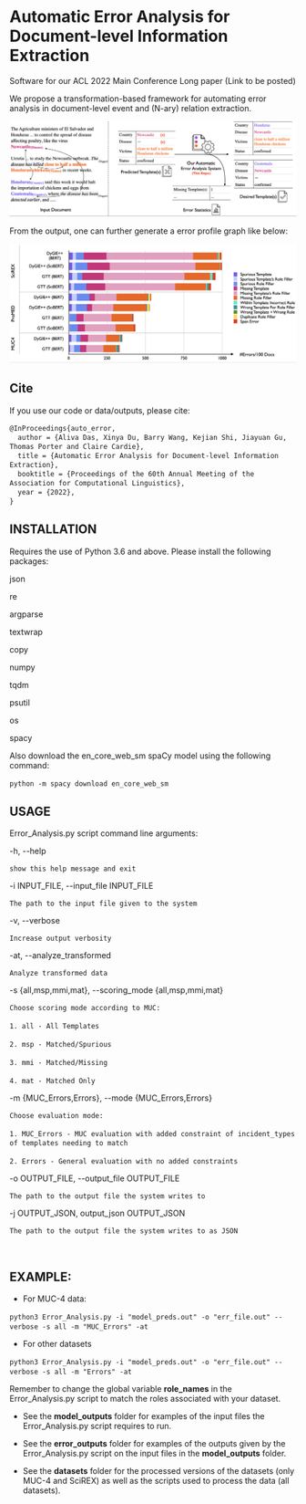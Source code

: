 # Automatic Error Analysis for Document-level Information Extraction

Software for our ACL 2022 Main Conference Long paper (Link to be posted) 

We propose a transformation-based framework for automating error analysis in document-level event and (N-ary) relation extraction. 

![Our workflow](./image/image0.png?raw=true)

From the output, one can further generate a error profile graph like below:

![figure](./image/image1.png?raw=true)

## Cite

If you use our code or data/outputs, please cite:

	@InProceedings{auto_error,
	  author = {Aliva Das, Xinya Du, Barry Wang, Kejian Shi, Jiayuan Gu, Thomas Porter and Claire Cardie},
	  title = {Automatic Error Analysis for Document-level Information Extraction},
	  booktitle = {Proceedings of the 60th Annual Meeting of the Association for Computational Linguistics},
	  year = {2022},
	}

## INSTALLATION

Requires the use of Python 3.6 and above. Please install the following packages:

json

re

argparse

textwrap

copy

numpy

tqdm

psutil

os

spacy

Also download the en_core_web_sm spaCy model using the following command: 

``python -m spacy download en_core_web_sm``


## USAGE 

Error_Analysis.py script command line arguments:

  -h, --help            

    show this help message and exit

  -i INPUT_FILE, --input_file INPUT_FILE            

    The path to the input file given to the system

  -v, --verbose         

    Increase output verbosity

  -at, --analyze_transformed            

    Analyze transformed data

  -s {all,msp,mmi,mat}, --scoring_mode {all,msp,mmi,mat}

    Choose scoring mode according to MUC:
    
    1. all - All Templates
    
    2. msp - Matched/Spurious
    
    3. mmi - Matched/Missing
    
    4. mat - Matched Only

  -m {MUC_Errors,Errors}, --mode {MUC_Errors,Errors}

    Choose evaluation mode:
    
    1. MUC_Errors - MUC evaluation with added constraint of incident_types of templates needing to match
    
    2. Errors - General evaluation with no added constraints

  -o OUTPUT_FILE, --output_file OUTPUT_FILE            

    The path to the output file the system writes to

  -j OUTPUT_JSON, output_json OUTPUT_JSON     

    The path to the output file the system writes to as JSON


​                        
## EXAMPLE:

- For MUC-4 data:

``python3 Error_Analysis.py -i "model_preds.out" -o "err_file.out" --verbose -s all -m "MUC_Errors" -at``

- For other datasets

``python3 Error_Analysis.py -i "model_preds.out" -o "err_file.out" --verbose -s all -m "Errors" -at``

Remember to change the global variable **role_names** in the Error_Analysis.py script to match the roles associated with your dataset.

- See the **model_outputs** folder for examples of the input files the Error_Analysis.py script requires to run.

- See the **error_outputs** folder for examples of the outputs given by the Error_Analysis.py script on the input files in the **model_outputs** folder.

- See the **datasets** folder for the processed versions of the datasets (only MUC-4 and SciREX) as well as the scripts used to process the data (all datasets).

